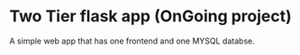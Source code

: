 # Two Tier flask app (OnGoing project)
A simple web app that has one frontend and one MYSQL databse.
